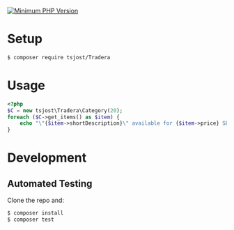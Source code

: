 [![Minimum PHP Version](https://img.shields.io/badge/php-%3E%3D%208.1-8892BF.svg)](https://php.net/)

# Setup
```bash
$ composer require tsjost/Tradera
```

# Usage
```php
<?php
$C = new tsjost\Tradera\Category(20);
foreach ($C->get_items() as $item) {
	echo "\"{$item->shortDescription}\" available for {$item->price} SEK until {$item->endDate}\n";
}
```

# Development
## Automated Testing
Clone the repo and:
```bash
$ composer install
$ composer test
```
